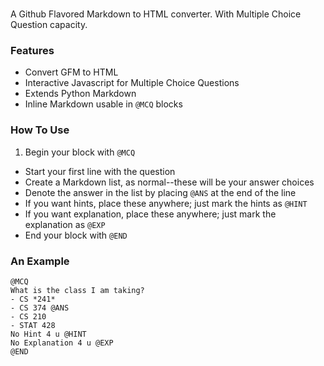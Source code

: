 #
A Github Flavored Markdown to HTML converter. With Multiple Choice Question capacity.

### Features
- Convert GFM to HTML
- Interactive Javascript for Multiple Choice Questions
- Extends Python Markdown
- Inline Markdown usable in `@MCQ` blocks

### How To Use
1. Begin your block with `@MCQ`
- Start your first line with the question
- Create a Markdown list, as normal--these will be your answer choices
- Denote the answer in the list by placing `@ANS` at the end of the line
- If you want hints, place these anywhere; just mark the hints as `@HINT`
- If you want explanation, place these anywhere; just mark the explanation as `@EXP`
- End your block with `@END`

### An Example
    @MCQ
    What is the class I am taking?
    - CS *241*
    - CS 374 @ANS
    - CS 210
    - STAT 428
    No Hint 4 u @HINT
    No Explanation 4 u @EXP
    @END

